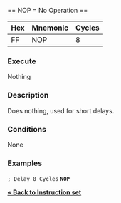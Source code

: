 \== NOP = No Operation ==

| Hex | Mnemonic | Cycles |
| --- | -------- | ------ |
| FF  | NOP      | 8      |

### Execute

Nothing

### Description

Does nothing, used for short delays.

### Conditions

None

### Examples

`; Delay 8 Cycles`
**`NOP`**

[**« Back to Instruction set**](PM_InstructionList.md "wikilink")